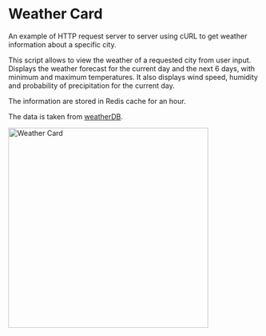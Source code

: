 # Weather Card
An example of HTTP request server to server using cURL to get weather information about a specific city.

This script allows to view the weather of a requested city from user input. Displays the weather forecast for the current day and the next 6 days, with minimum and maximum temperatures. It also displays wind speed, humidity and probability of precipitation for the current day.

The information are stored in Redis cache for an hour.

The data is taken from [weatherDB](https://weatherdbi.herokuapp.com/).

<img src="https://github.com/JaxonRailey/weather-card/blob/main/weather-card.jpg?raw=true" width="400" alt="Weather Card" />
